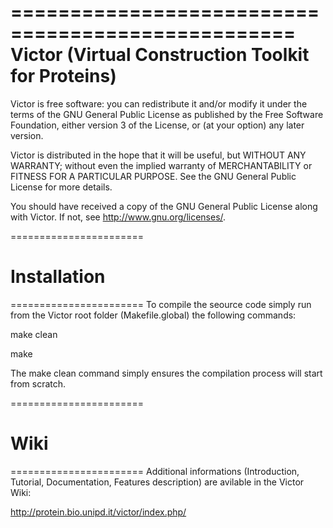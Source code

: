 ==================================================
Victor (Virtual Construction Toolkit for Proteins)
==================================================

Victor is free software: you can redistribute it and/or modify
it under the terms of the GNU General Public License as published by
the Free Software Foundation, either version 3 of the License, or
(at your option) any later version.

Victor is distributed in the hope that it will be useful,
but WITHOUT ANY WARRANTY; without even the implied warranty of
MERCHANTABILITY or FITNESS FOR A PARTICULAR PURPOSE.  See the
GNU General Public License for more details.

You should have received a copy of the GNU General Public License
along with Victor.  If not, see <http://www.gnu.org/licenses/>.


=======================
# Installation
=======================
To compile the seource code simply run from the Victor 
root folder (Makefile.global) the following commands:

 make clean

 make

The make clean command simply ensures the compilation 
process will start from scratch. 


=======================
# Wiki
=======================
Additional informations (Introduction, Tutorial, Documentation, 
Features description) are avilable in the Victor Wiki:

http://protein.bio.unipd.it/victor/index.php/


